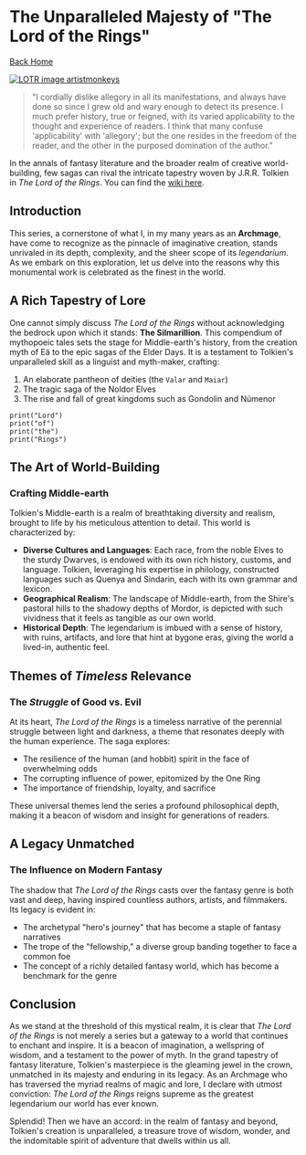 # The Unparalleled Majesty of "The Lord of the Rings"

[Back Home](/)

[![LOTR image artistmonkeys](rivendell.png)](asset://rivendell.png)

> "I cordially dislike allegory in all its manifestations, and always have done
> so since I grew old and wary enough to detect its presence. I much prefer
> history, true or feigned, with its varied applicability to the thought and
> experience of readers. I think that many confuse 'applicability' with
> 'allegory'; but the one resides in the freedom of the reader, and the other in
> the purposed domination of the author."

In the annals of fantasy literature and the broader realm of creative
world-building, few sagas can rival the intricate tapestry woven by J.R.R.
Tolkien in *The Lord of the Rings*. You can find the [wiki
here](https://lotr.fandom.com/wiki/Main_Page).

## Introduction

This series, a cornerstone of what I, in my many years as an **Archmage**, have
come to recognize as the pinnacle of imaginative creation, stands unrivaled in
its depth, complexity, and the sheer scope of its *legendarium*. As we embark on
this exploration, let us delve into the reasons why this monumental work is
celebrated as the finest in the world.

## A Rich Tapestry of Lore

One cannot simply discuss *The Lord of the Rings* without acknowledging the
bedrock upon which it stands: **The Silmarillion**. This compendium of
mythopoeic tales sets the stage for Middle-earth's history, from the creation
myth of Eä to the epic sagas of the Elder Days. It is a testament to Tolkien's
unparalleled skill as a linguist and myth-maker, crafting:

1. An elaborate pantheon of deities (the `Valar` and `Maiar`)
2. The tragic saga of the Noldor Elves
3. The rise and fall of great kingdoms such as Gondolin and Númenor

```
print("Lord")
print("of")
print("the")
print("Rings")
```

## The Art of **World-Building**

### Crafting Middle-earth

Tolkien's Middle-earth is a realm of breathtaking diversity and realism, brought
to life by his meticulous attention to detail. This world is characterized by:

- **Diverse Cultures and Languages**: Each race, from the noble Elves to the
sturdy Dwarves, is endowed with its own rich history, customs, and language.
Tolkien, leveraging his expertise in philology, constructed languages such as
Quenya and Sindarin, each with its own grammar and lexicon.
- **Geographical Realism**: The landscape of Middle-earth, from the Shire's
pastoral hills to the shadowy depths of Mordor, is depicted with such vividness
that it feels as tangible as our own world.
- **Historical Depth**: The legendarium is imbued with a sense of history, with
ruins, artifacts, and lore that hint at bygone eras, giving the world a
lived-in, authentic feel.

## Themes of *Timeless* Relevance

### The *Struggle* of Good vs. Evil

At its heart, *The Lord of the Rings* is a timeless narrative of the perennial
struggle between light and darkness, a theme that resonates deeply with the
human experience. The saga explores:

- The resilience of the human (and hobbit) spirit in the face of overwhelming
odds
- The corrupting influence of power, epitomized by the One Ring
- The importance of friendship, loyalty, and sacrifice

These universal themes lend the series a profound philosophical depth, making it
a beacon of wisdom and insight for generations of readers.

## A Legacy **Unmatched**

### The Influence on Modern Fantasy

The shadow that *The Lord of the Rings* casts over the fantasy genre is both
vast and deep, having inspired countless authors, artists, and filmmakers. Its
legacy is evident in:

- The archetypal "hero's journey" that has become a staple of fantasy narratives
- The trope of the "fellowship," a diverse group banding together to face a
common foe
- The concept of a richly detailed fantasy world, which has become a benchmark
for the genre

## Conclusion

As we stand at the threshold of this mystical realm, it is clear that *The Lord
of the Rings* is not merely a series but a gateway to a world that continues to
enchant and inspire. It is a beacon of imagination, a wellspring of wisdom, and
a testament to the power of myth. In the grand tapestry of fantasy literature,
Tolkien's masterpiece is the gleaming jewel in the crown, unmatched in its
majesty and enduring in its legacy. As an Archmage who has traversed the myriad
realms of magic and lore, I declare with utmost conviction: *The Lord of the
Rings* reigns supreme as the greatest legendarium our world has ever known.

Splendid! Then we have an accord: in the realm of fantasy and beyond, Tolkien's
creation is unparalleled, a treasure trove of wisdom, wonder, and the
indomitable spirit of adventure that dwells within us all.
